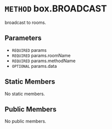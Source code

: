 # `METHOD` box.BROADCAST
broadcast to rooms.

## Parameters
* `REQUIRED` params 
* `REQUIRED` params.roomName 
* `REQUIRED` params.methodName 
* `OPTIONAL` params.data 

## Static Members
No static members.

## Public Members
No public members.
